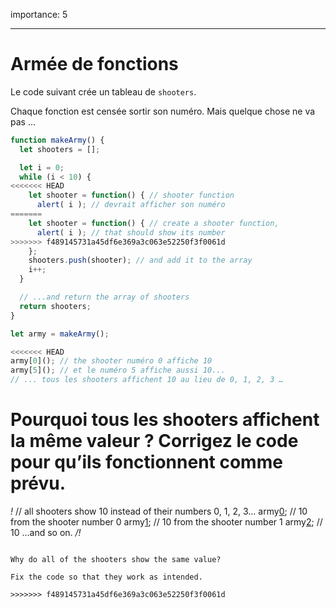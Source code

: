 importance: 5

---

# Armée de fonctions

Le code suivant crée un tableau de `shooters`.

Chaque fonction est censée sortir son numéro. Mais quelque chose ne va pas …

```js run
function makeArmy() {
  let shooters = [];

  let i = 0;
  while (i < 10) {
<<<<<<< HEAD
    let shooter = function() { // shooter function
      alert( i ); // devrait afficher son numéro
=======
    let shooter = function() { // create a shooter function,
      alert( i ); // that should show its number
>>>>>>> f489145731a45df6e369a3c063e52250f3f0061d
    };
    shooters.push(shooter); // and add it to the array
    i++;
  }

  // ...and return the array of shooters
  return shooters;
}

let army = makeArmy();

<<<<<<< HEAD
army[0](); // the shooter numéro 0 affiche 10
army[5](); // et le numéro 5 affiche aussi 10...
// ... tous les shooters affichent 10 au lieu de 0, 1, 2, 3 …
```

Pourquoi tous les shooters affichent la même valeur ? Corrigez le code pour qu’ils fonctionnent comme prévu.
=======
*!*
// all shooters show 10 instead of their numbers 0, 1, 2, 3...
army[0](); // 10 from the shooter number 0
army[1](); // 10 from the shooter number 1
army[2](); // 10 ...and so on.
*/!*
```

Why do all of the shooters show the same value? 

Fix the code so that they work as intended.

>>>>>>> f489145731a45df6e369a3c063e52250f3f0061d
